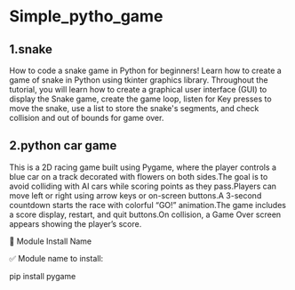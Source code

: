 # Simple_pytho_game
## 1.snake
How to code a snake game in Python for beginners! Learn how to create a game of snake in Python using tkinter graphics library. Throughout the tutorial, you will learn how to create a graphical user interface (GUI) to display the Snake game, create the game loop, listen for Key presses to move the snake, use a list to store the snake's segments, and check collision and out of bounds for game over.

## 2.python car game 
This is a 2D racing game built using Pygame, where the player controls a blue car on a track decorated with flowers on both sides.The goal is to avoid colliding with AI cars while scoring points as they pass.Players can move left or right using arrow keys or on-screen buttons.A 3-second countdown starts the race with colorful “GO!” animation.The game includes a score display, restart, and quit buttons.On collision, a Game Over screen appears showing the player’s score.

🧩 Module Install Name

✅ Module name to install:

pip install pygame
